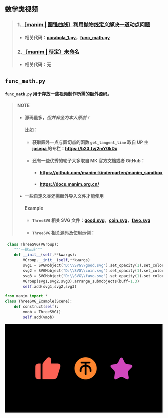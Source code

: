 ## 数学类视频
>### 1.[〔manim | 圆锥曲线〕利用抛物线定义解决一道动点问题](https://www.bilibili.com/video/BV1z3411K7cF/?spm_id_from=333.999.0.0&vd_source=5d2eb1cf9e3234b2a4b508f94b748174) 
>* #### 相关代码：[parabola_1.py](https://github.com/Gillott/My_manimCE/blob/main/My_vedios/math/parabola_1.py)，[func_math.py](https://github.com/Gillott/My_manimCE/blob/main/My_vedios/math/func_math.py)  
>### 2.[〔manim | 待定〕未命名]()
>* #### 相关代码：无  
## `func_math.py`
#### `func_math.py` 用于存放一些视频制作所需的额外源码。
>**NOTE**  
>- #### 源码虽多，***但并非全为本人原创！*** 
>    #### 比如：
>    * #### 获取圆外一点与圆切点的函数 ```get_tangent_line``` 取自 UP 主 [josepa ](https://space.bilibili.com/99579008) 的专栏：https://b23.tv/2mY0kDx
>    * #### 还有一些优秀的轮子大多取自 MK 官方文档或者 GitHub：
>        * #### https://github.com/manim-kindergarten/manim_sandbox
>        * #### https://docs.manim.org.cn/
>- #### 一些自定义类还需额外导入文件才能使用
>    #### Example
>    * #### `ThreeSVG` 相关 SVG 文件：[good.svg](https://github.com/Gillott/My_manimCE/blob/main/My_vedios/math/source/good.svg)，[coin.svg](https://github.com/Gillott/My_manimCE/blob/main/My_vedios/math/source/coin.svg)，[favo.svg](https://github.com/Gillott/My_manimCE/blob/main/My_vedios/math/source/favo.svg)
>    * #### `ThreeSVG` 相关源码及使用示例：
```py
 class ThreeSVG(VGroup):
    """一键三连"""
    def __init__(self,**kwargs):
        VGroup.__init__(self,**kwargs)
        svg1 = SVGMobject("D:\\SVG\\good.svg").set_opacity(1).set_color(RED)
        svg2 = SVGMobject("D:\\SVG\\coin.svg").set_opacity(1).set_color(ORANGE)
        svg3 = SVGMobject("D:\\SVG\\favo.svg").set_opacity(1).set_color(PINK)
        VGroup(svg1,svg2,svg3).arrange_submobjects(buff=1.3)
        self.add(svg1,svg2,svg3)
```
```py
from manim import *
class ThreeSVG_Example(Scene):
    def construct(self):
        vmob = ThreeSVG()
        self.add(vmob)
```
![ThreeSVG_Example](https://github.com/Gillott/My_manimCE/blob/main/My_vedios/math/source/ThreeSVG_Example_ManimCE_v0.16.0.post0.png)
